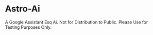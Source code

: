 # Astro-Ai
A Google Assistant Esq Ai. Not for Distribution to Public. Please Use for Testing Purposes Only.
